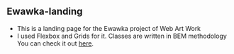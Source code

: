 ## Ewawka-landing
- This is a landing page for the Ewawka project of Web Art Work
- I used Flexbox and Grids for it. Classes are written in BEM methodology
You can check it out [here](https://arsendanylenko.github.io/Ewawka-landing/).
